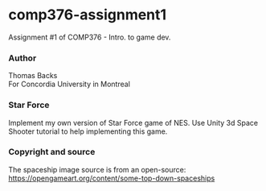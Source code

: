 # comp376-assignment1
Assignment #1 of COMP376 - Intro. to game dev.    
### Author    
Thomas Backs    
For Concordia University in Montreal
### Star Force    
Implement my own version of Star Force game of NES. Use Unity 3d Space Shooter tutorial to help implementing this game.    


### Copyright and source    
The spaceship image source is from an open-source: https://opengameart.org/content/some-top-down-spaceships    
